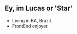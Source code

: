 ## Ey, im Lucas or 'Star'

-  Living in BA, Brazil.
-  FrontEnd enjoyer.
<div  class="contato"> 

  <a onclick="window.open(this.href,'_blank');return false;" href="https://www.linkedin.com/in/lucas-bernardo-697559219"><img src="https://img.shields.io/badge/LinkedIn-0077B5?style=for-the-badge&logo=linkedin&logoColor=white" alt="">
 

</div> 
